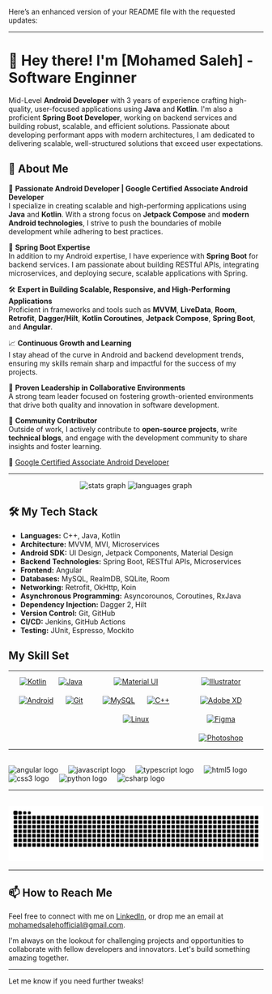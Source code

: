 Here’s an enhanced version of your README file with the requested updates:

---

# 👋 Hey there! I'm [Mohamed Saleh] - Software Enginner

Mid-Level **Android Developer** with 3 years of experience crafting high-quality, user-focused applications using **Java** and **Kotlin**. I'm also a proficient **Spring Boot Developer**, working on backend services and building robust, scalable, and efficient solutions. Passionate about developing performant apps with modern architectures, I am dedicated to delivering scalable, well-structured solutions that exceed user expectations.

## 🌟 About Me

🚀 **Passionate Android Developer | Google Certified Associate Android Developer**  
I specialize in creating scalable and high-performing applications using **Java** and **Kotlin**. With a strong focus on **Jetpack Compose** and **modern Android technologies**, I strive to push the boundaries of mobile development while adhering to best practices.  

🔧 **Spring Boot Expertise**  
In addition to my Android expertise, I have experience with **Spring Boot** for backend services. I am passionate about building RESTful APIs, integrating microservices, and deploying secure, scalable applications with Spring.

🛠️ **Expert in Building Scalable, Responsive, and High-Performing Applications**  
Proficient in frameworks and tools such as **MVVM**, **LiveData**, **Room**, **Retrofit**, **Dagger/Hilt**, **Kotlin Coroutines**, **Jetpack Compose**, **Spring Boot**, and **Angular**.

📈 **Continuous Growth and Learning**  
I stay ahead of the curve in Android and backend development trends, ensuring my skills remain sharp and impactful for the success of my projects.  

🤝 **Proven Leadership in Collaborative Environments**  
A strong team leader focused on fostering growth-oriented environments that drive both quality and innovation in software development.  

🌱 **Community Contributor**  
Outside of work, I actively contribute to **open-source projects**, write **technical blogs**, and engage with the development community to share insights and foster learning.  

🔗 [Google Certified Associate Android Developer](https://www.credential.net/55d871aa-6283-4953-8803-dda21bd0be06?key=1f9ccb968b7cdb6205a76e6dc21fd114584e566afda6d267e5bb5fb8ef3a55af)

---
  
<div align="center">
  <img src="https://github-readme-stats.vercel.app/api?username=BirminghamDeveloper&hide_title=false&hide_rank=false&show_icons=true&include_all_commits=true&count_private=true&disable_animations=false&theme=dracula&locale=en&hide_border=false" height="150" alt="stats graph"  />
  <img src="https://github-readme-stats.vercel.app/api/top-langs?username=BirminghamDeveloper&locale=en&hide_title=false&layout=compact&card_width=320&langs_count=5&theme=dracula&hide_border=false" height="150" alt="languages graph"  />
</div>

## 🛠 My Tech Stack

- **Languages:** C++, Java, Kotlin
- **Architecture:** MVVM, MVI, Microservices
- **Android SDK:** UI Design, Jetpack Components, Material Design
- **Backend Technologies:** Spring Boot, RESTful APIs, Microservices
- **Frontend:** Angular
- **Databases:** MySQL, RealmDB, SQLite, Room
- **Networking:** Retrofit, OkHttp, Koin
- **Asynchronous Programming:** Asyncorounos, Coroutines, RxJava
- **Dependency Injection:** Dagger 2, Hilt
- **Version Control:** Git, GitHub
- **CI/CD:** Jenkins, GitHub Actions
- **Testing:** JUnit, Espresso, Mockito

## My Skill Set  

<table><tr><td valign="top" width="33%">

<div align="center">  
<a href="https://kotlinlang.org/" target="_blank"><img style="margin: 10px" src="https://profilinator.rishav.dev/skills-assets/kotlinlang-icon.svg" alt="Kotlin" height="50" /></a>  
<a href="https://www.java.com/" target="_blank"><img style="margin: 10px" src="https://profilinator.rishav.dev/skills-assets/java-original-wordmark.svg" alt="Java" height="50" /></a>  
</div>  

<div align="center">  
<a href="https://www.android.com/intl/en_in/" target="_blank"><img style="margin: 10px" src="https://profilinator.rishav.dev/skills-assets/android-original-wordmark.svg" alt="Android" height="50" /></a>  
<a href="https://github.com/" target="_blank"><img style="margin: 10px" src="https://profilinator.rishav.dev/skills-assets/git-scm-icon.svg" alt="Git" height="50" /></a>  
</div>

</td><td valign="top" width="33%">

<div align="center">  
<a href="https://mui.com/" target="_blank"><img style="margin: 10px" src="https://profilinator.rishav.dev/skills-assets/mui.png" alt="Material UI" height="50" /></a>  
<a href="https://www.mysql.com/" target="_blank"><img style="margin: 10px" src="https://profilinator.rishav.dev/skills-assets/mysql-original-wordmark.svg" alt="MySQL" height="50" /></a>  
<a href="https://www.cplusplus.com/" target="_blank"><img style="margin: 10px" src="https://profilinator.rishav.dev/skills-assets/cplusplus-original.svg" alt="C++" height="50" /></a>  
<a href="https://www.linux.org/" target="_blank"><img style="margin: 10px" src="https://profilinator.rishav.dev/skills-assets/linux-original.svg" alt="Linux" height="50" /></a>  
</div>

</td><td valign="top" width="33%">

<div align="center">  
<a href="https://www.adobe.com/in/products/illustrator.html" target="_blank"><img style="margin: 10px" src="https://profilinator.rishav.dev/skills-assets/adobe_illustrator-icon.svg" alt="Illustrator" height="50" /></a>  
<a href="https://www.adobe.com/in/products/xd.html" target="_blank"><img style="margin: 10px" src="https://profilinator.rishav.dev/skills-assets/adobexd.png" alt="Adobe XD" height="50" /></a>  
<a href="https://www.figma.com/" target="_blank"><img style="margin: 10px" src="https://profilinator.rishav.dev/skills-assets/figma-icon.svg" alt="Figma" height="50" /></a>  
<a href="https://www.adobe.com/in/products/photoshop.html" target="_blank"><img style="margin: 10px" src="https://profilinator.rishav.dev/skills-assets/photoshop-plain.svg" alt="Photoshop" height="50" /></a>  
</div>

</td></tr></table>  

<br/>  

<div align="left">
  <img src="https://cdn.jsdelivr.net/gh/devicons/devicon/icons/angular/angular-original.svg" height="30" alt="angular logo"  />
  <img width="12" />
  <img src="https://cdn.jsdelivr.net/gh/devicons/devicon/icons/javascript/javascript-original.svg" height="30" alt="javascript logo"  />
  <img width="12" />
  <img src="https://cdn.jsdelivr.net/gh/devicons/devicon/icons/typescript/typescript-original.svg" height="30" alt="typescript logo"  />
  <img width="12" />
  <img src="https://cdn.jsdelivr.net/gh/devicons/devicon/icons/html5/html5-original.svg" height="30" alt="html5 logo"  />
  <img width="12" />
  <img src="https://cdn.jsdelivr.net/gh/devicons/devicon/icons/css3/css3-original.svg" height="30" alt="css3 logo"  />
  <img width="12" />
  <img src="https://cdn.jsdelivr.net/gh/devicons/devicon/icons/python/python-original.svg" height="30" alt="python logo"  />
  <img width="12" />
  <img src="https://cdn.jsdelivr.net/gh/devicons/devicon/icons/csharp/csharp-original.svg" height="30" alt="csharp logo"  />
</div>

---

<br clear="both">

<img src="https://raw.githubusercontent.com/birminghamdeveloper/birminghamdeveloper/output/snake.svg" alt="Snake animation" />

---

## 📫 How to Reach Me

Feel free to connect with me on [LinkedIn](https://www.linkedin.com/in/mohamedsalehofficial), or drop me an email at [mohamedsalehofficial@gmail.com](mailto:mohamedsalehofficial@gmail.com).

I'm always on the lookout for challenging projects and opportunities to collaborate with fellow developers and innovators. Let's build something amazing together.

---

Let me know if you need further tweaks!
